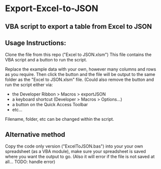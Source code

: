 # Export-Excel-to-JSON

## VBA script to export a table from Excel to JSON


## Usage Instructions:

Clone the file from this repo ("Excel to JSON.xlsm")
This file contains the VBA script and a button to run the script.

Replace the example data with your own, however many columns and
rows as you require. Then click the button and the file will be 
output to the same folder as the "Excel to JSON.xlsm" file.
(Could also remove the button and run the script either via:
- the Developer Ribbon > Macros > exportJSON
- a keyboard shortcut (Developer > Macros > Options...)
- a button on the Quick Access Toolbar
- etc...

Filename, folder, etc can be changed within the script.


## Alternative method

Copy the code only version ("ExcelToJSON.bas") into your your own
spreadsheet (as a VBA module), make sure your spreadsheet is saved 
where you want the output to go. (Also it will error if the file 
is not saved at all... TODO: handle error)

